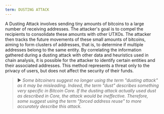 ```yaml
---
term: DUSTING ATTACK
---
```


A Dusting Attack involves sending tiny amounts of bitcoins to a large number of receiving addresses. The attacker's goal is to compel the recipients to consolidate these amounts with other UTXOs. The attacker then tracks the future movements of these small amounts of bitcoins, aiming to form clusters of addresses, that is, to determine if multiple addresses belong to the same entity. By correlating the information gathered during a dusting attack with other data and heuristics used in chain analysis, it is possible for the attacker to identify certain entities and their associated addresses. This method represents a threat only to the privacy of users, but does not affect the security of their funds.

> ► *Some bitcoiners suggest no longer using the term "dusting attack" as it may be misleading. Indeed, the term "dust" describes something very specific in Bitcoin Core. If the dusting attack actually used dust as described in Core, the attack would be ineffective. Therefore, some suggest using the term "forced address reuse" to more accurately describe this attack.*
